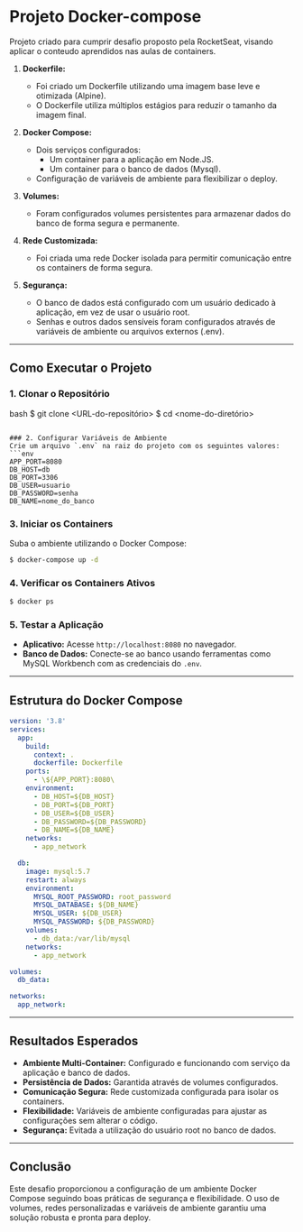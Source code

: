 # Projeto Docker-compose
 Projeto criado para cumprir desafio proposto pela RocketSeat, visando aplicar o conteudo aprendidos nas aulas de containers.

1. **Dockerfile:**
   - Foi criado um Dockerfile utilizando uma imagem base leve e otimizada (Alpine).
   - O Dockerfile utiliza múltiplos estágios para reduzir o tamanho da imagem final.

2. **Docker Compose:**
   - Dois serviços configurados:
     - Um container para a aplicação em Node.JS.
     - Um container para o banco de dados (Mysql).
   - Configuração de variáveis de ambiente para flexibilizar o deploy.

3. **Volumes:**
   - Foram configurados volumes persistentes para armazenar dados do banco de forma segura e permanente.

4. **Rede Customizada:**
   - Foi criada uma rede Docker isolada para permitir comunicação entre os containers de forma segura.

5. **Segurança:**
   - O banco de dados está configurado com um usuário dedicado à aplicação, em vez de usar o usuário root.
   - Senhas e outros dados sensíveis foram configurados através de variáveis de ambiente ou arquivos externos (.env).

---

## Como Executar o Projeto

### 1. Clonar o Repositório
bash
$ git clone <URL-do-repositório>
$ cd <nome-do-diretório>
```

### 2. Configurar Variáveis de Ambiente
Crie um arquivo `.env` na raiz do projeto com os seguintes valores:
```env
APP_PORT=8080
DB_HOST=db
DB_PORT=3306
DB_USER=usuario
DB_PASSWORD=senha
DB_NAME=nome_do_banco
```

### 3. Iniciar os Containers
Suba o ambiente utilizando o Docker Compose:
```bash
$ docker-compose up -d
```

### 4. Verificar os Containers Ativos
```bash
$ docker ps
```

### 5. Testar a Aplicação
- **Aplicativo:** Acesse `http://localhost:8080` no navegador.
- **Banco de Dados:** Conecte-se ao banco usando ferramentas como MySQL Workbench com as credenciais do `.env`.

---

## Estrutura do Docker Compose
```yaml
version: '3.8'
services:
  app:
    build:
      context: .
      dockerfile: Dockerfile
    ports:
      - \${APP_PORT}:8080\
    environment:
      - DB_HOST=${DB_HOST}
      - DB_PORT=${DB_PORT}
      - DB_USER=${DB_USER}
      - DB_PASSWORD=${DB_PASSWORD}
      - DB_NAME=${DB_NAME}
    networks:
      - app_network

  db:
    image: mysql:5.7
    restart: always
    environment:
      MYSQL_ROOT_PASSWORD: root_password
      MYSQL_DATABASE: ${DB_NAME}
      MYSQL_USER: ${DB_USER}
      MYSQL_PASSWORD: ${DB_PASSWORD}
    volumes:
      - db_data:/var/lib/mysql
    networks:
      - app_network

volumes:
  db_data:

networks:
  app_network:
```

---

## Resultados Esperados
- **Ambiente Multi-Container:** Configurado e funcionando com serviço da aplicação e banco de dados.
- **Persistência de Dados:** Garantida através de volumes configurados.
- **Comunicação Segura:** Rede customizada configurada para isolar os containers.
- **Flexibilidade:** Variáveis de ambiente configuradas para ajustar as configurações sem alterar o código.
- **Segurança:** Evitada a utilização do usuário root no banco de dados.

---

## Conclusão
Este desafio proporcionou a configuração de um ambiente Docker Compose seguindo boas práticas de segurança e flexibilidade.
O uso de volumes, redes personalizadas e variáveis de ambiente garantiu uma solução robusta e pronta para deploy.


